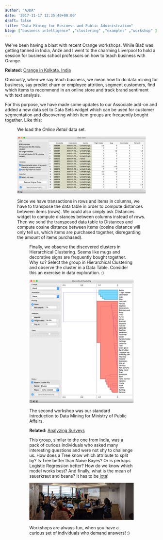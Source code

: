 ```yaml
---
author: "AJDA"
date: '2017-11-17 12:35:40+00:00'
draft: false
title: "Data Mining for Business and Public Administration"
blog: ["business intelligence" ,"clustering" ,"examples" ,"workshop" ]
---
```


We've been having a blast with recent Orange workshops. While Blaž was getting tanned in India, Anže and I went to the charming Liverpool to hold a session for business school professors on how to teach business with Orange.


**Related:** [Orange in Kolkata, India](/blog/2017/11/08/orange-in-kolkata-india/)


Obviously, when we say teach business, we mean how to do data mining for business, say predict churn or employee attrition, segment customers, find which items to recommend in an online store and track brand sentiment with text analysis.

For this purpose, we have made some updates to our Associate add-on and added a new data set to Data Sets widget which can be used for customer segmentation and discovering which item groups are frequently bought together. Like this:

<Figure src="Screen-Shot-2017-11-17-at-13.06.22.png" width="400" />

We load the _Online Retail_ data set.

![](Screen-Shot-2017-11-17-at-13.07.31.png)

Since we have transactions in rows and items in columns, we have to transpose the data table in order to compute distances between items (rows). We could also simply ask Distances widget to compute distances between columns instead of rows. Then we send the transposed data table to Distances and compute cosine distance between items (cosine distance will only tell us, which items are purchased together, disregarding the amount of items purchased).

<Figure src="Screen-Shot-2017-11-17-at-13.10.24.png" width="300" />

Finally, we observe the discovered clusters in Hierarchical Clustering. Seems like mugs and decorative signs are frequently bought together. Why so? Select the group in Hierarchical Clustering and observe the cluster in a Data Table. Consider this an exercise in data exploration. :)

![](Screen-Shot-2017-11-17-at-13.04.32.png)

The second workshop was our standard Introduction to Data Mining for Ministry of Public Affairs.


**Related:** [Analyzing Surveys](/blog/2017/10/26/analyzing-surveys/)


This group, similar to the one from India, was a pack of curious individuals who asked many interesting questions and were not shy to challenge us. How does a Tree know which attribute to split by? Is Tree better than Naive Bayes? Or is perhaps Logistic Regression better? How do we know which model works best? And finally, what is the mean of sauerkraut and beans? It has to be [jota](https://en.wikipedia.org/wiki/Istrian_stew)!

![](PANO_20171116_101558.jpg)

Workshops are always fun, when you have a curious set of individuals who demand answers! :)

